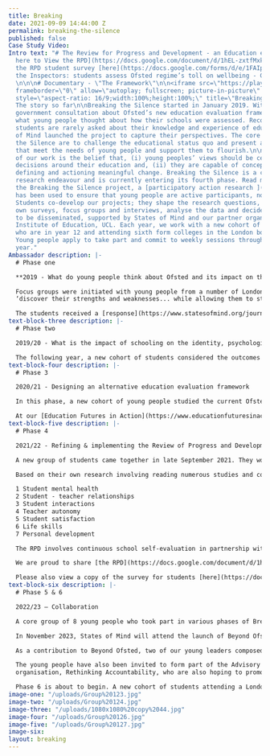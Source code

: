 ```yaml
---
title: Breaking
date: 2021-09-09 14:44:00 Z
permalink: breaking-the-silence
published: false
Case Study Video: 
Intro text: "# The Review for Progress and Development - an Education evaluation framework\n\n[Click
  here to View the RPD](https://docs.google.com/document/d/1hEL-zxtfMxke_AqBYXuRmGMZMHiE-0WQ/edit?usp=sharing&ouid=109973647937469079548&rtpof=true&sd=true)\n\nView
  the RPD student survey [here](https://docs.google.com/forms/d/e/1FAIpQLSddg1WR9JXxG1TXS2m_my7gBOwsKNrZAUvLaW2m3sYXpn8-Bw/viewform)\n\n[Inspecting
  the Inspectors: students assess Ofsted regime’s toll on wellbeing - Guardian Article](https://www.theguardian.com/education/2022/jun/29/inspecting-the-inspectors-students-assess-ofsted-regimes-toll-on-wellbeing)
  \n\n\n# Documentary - \"The Framework\"\n\n<iframe src=\"https://player.vimeo.com/video/725602882?h=5cdf963b5d&badge=0&autopause=0&player_id=0&app_id=58479\"
  frameborder=\"0\" allow=\"autoplay; fullscreen; picture-in-picture\" allowfullscreen
  style=\"aspect-ratio: 16/9;width:100%;height:100%;\" title=\"Breaking the Silence\"></iframe>\n\n#
  The story so far\n\nBreaking the Silence started in January 2019. With an upcoming
  government consultation about Ofsted’s new education evaluation framework, we wondered
  what young people thought about how their schools were assessed. Recognising that
  students are rarely asked about their knowledge and experience of education, States
  of Mind launched the project to capture their perspectives. The core aims of Breaking
  the Silence are to challenge the educational status quo and present actionable alternatives
  that meet the needs of young people and support them to flourish.\n\nAt the core
  of our work is the belief that, (i) young peoples’ views should be centred in all
  decisions around their education and, (ii) they are capable of conceptualising,
  defining and actioning meaningful change. Breaking the Silence is a constantly evolving
  research endeavour and is currently entering its fourth phase. Read more [here](https://www.statesofmind.org/journal/2020/09/16/breaking-the-silence.html).\n\nThroughout
  the Breaking the Silence project, a [participatory action research ](https://www.statesofmind.org/journal/2020/09/28/young-people-education-research.html)approach
  has been used to ensure that young people are active participants, not passive subjects.
  Students co-develop our projects; they shape the research questions, conduct their
  own surveys, focus groups and interviews, analyse the data and decide how this is
  to be disseminated, supported by States of Mind and our partner organisation, the
  Institute of Education, UCL. Each year, we work with a new cohort of young people
  who are in year 12 and attending sixth form colleges in the London borough of Newham.
  Young people apply to take part and commit to weekly sessions throughout the academic
  year."
Ambassador description: |-
  # Phase one

  **2019 - What do young people think about Ofsted and its impact on their education?**

  Focus groups were initiated with young people from a number of London colleges. Some volunteered to analyse the data, supported by States of Mind. They wrote a [letter](https://www.statesofmind.org/journal/2020/09/16/students-ofsted-open-letter.html) to Amanda Spielman outlining their findings. In particular, they highlighted major flaws around how education is measured and how this leads to ‘memorisation’ instead of learning, negatively impacts on the mental health and wellbeing of students and the lack of real world value of much of their schooling. They aspire for more autonomy and for education to provide opportunities to:
  ‘discover their strengths and weaknesses... while allowing them to start distinguishing their unique values and preferences for the future’.

  The students received a [response](https://www.statesofmind.org/journal/2020/09/28/ofsted-response.html) from Ofsted which did not address the problems raised, nor propose any solutions to the complex issues raised by the students.
text-block-three description: |-
  # Phase two

  2019/20 - What is the impact of schooling on the identity, psychological health and personal development of young people?

  The following year, a new cohort of students considered the outcomes of phase one and decided to take the project in a different direction. They constructed questionnaires and co-facilitated focus groups and interviews with the support of an IOE doctorate student. Check out the summary of findings from the [questionnaire](https://www.statesofmind.org/journal/2020/11/04/the-impact-of-school-on-students-mental-health.html) and [focus groups](https://www.statesofmind.org/journal/2020/11/04/academic-over-wellbeing-young-people.html). A disturbing picture emerged of an education system that values results above human flourishing, stifles creativity, identity, personal development and often negatively impacts the mental health of young people. They asserted many ideas for educational evolution, including increased “personal input” to curricula, “different ways of assessing” and valuing mental health and individuality. Two [podcasts](https://www.listennotes.com/podcasts/states-of-mind-bea-herbert-mISWTHu1Cek/) were also put together by States of Mind alongside student participants, to further bring the findings to life. One of the student leaders, [Reegan Mason](https://www.statesofmind.org/journal/2020/10/21/education-system-and-identity.html), wrote a piece outlining the emerging issues and ideas for innovation.
text-block-four description: |-
  # Phase 3

  2020/21 - Designing an alternative education evaluation framework

  In this phase, a new cohort of young people studied the current Ofsted framework, alongside national and international research around education evaluation. Subsequently, they co-interviewed Headteachers, former Ofsted inspectors, academics and others alongside a doctorate researcher who fully documented the process. The group then drafted an evaluation framework called the ‘Review for Progress and Development’ (RPD). For a fuller summary of the direction of phases three and four, see [here](https://www.statesofmind.org/journal/2020/11/18/education-inspection-students.html). The RPD differs hugely from Ofsted’s external accountability, focussing instead on school self-evaluation and collaborative evaluation across school networks. The final draft is a work in progress and a documentary is currently being edited that followed the project over the course of the year. It will be shared very soon!

  At our [Education Futures in Action](https://www.educationfuturesinaction.com/schedule-1) conference in July 2021, co-organised alongside UCL, young innovators from States of Mind presented their evidence-based ideas around educational transformation with candour and eloquence. Three leaders of the Breaking the Silence project have presented their ideas at various national conferences and to the Education Select Committee.
text-block-five description: |-
  # Phase 4

  2021/22 - Refining & implementing the Review of Progress and Development

  A new group of students came together in late September 2021. They worked with States of Mind practitioners and students to develop an understanding of phases one-three. Subsequently, they built on the work conducted by previous students to build upon the work of previous cohorts and refine the Review for Progress and Development (RPD).

  Based on their own research involving reading numerous studies and conducting focus groups with students and teachers, six evaluative areas emerged:

  1 Student mental health
  2 Student - teacher relationships
  3 Student interactions
  4 Teacher autonomy
  5 Student satisfaction
  6 Life skills
  7 Personal development

  The RPD involves continuous school self-evaluation in partnership with local schools. The aim is for the seven evaluation areas to be measured yearly, with young people and teachers working collaboratively, drawing upon data emerging from surveys and focus groups completed by students and staff. It is an interactive process where those subject to education work together to evaluate their school community and co-produce the learning environment that responds flexibly and authentically to the young people.

  We are proud to share [the RPD](https://docs.google.com/document/d/1hEL-zxtfMxke_AqBYXuRmGMZMHiE-0WQ/edit?rtpof=true&sd=true) in draft form. This document includes the structure of the evaluation framework, rationale as to why the approach and measures have been chosen, all composed by student participants in their own words. The key evidence drawn upon is to shape the RPD is also included. States of Mind are currently working with the Institute of Education to publish a paper that captures the survey, focus group and interview data in more depth.

  Please also view a copy of the survey for students [here](https://docs.google.com/forms/d/e/1FAIpQLSddg1WR9JXxG1TXS2m_my7gBOwsKNrZAUvLaW2m3sYXpn8-Bw/viewform) and a public engagement form [here](https://www.surveymonkey.co.uk/r/RGGFXX7). Do let us know your thoughts on the RPD as this will inform the next phases of the project.
text-block-six description: |-
  # Phase 5 & 6

  2022/23 – Collaboration

  A core group of 8 young people who took part in various phases of Breaking the Silence continued to collaborate and co-produce ways of communicating their findings and insights to a wider audience. They took part in the National Education Union’s Beyond Ofsted project alongside teachers and an academic team based at the Institute of Education, UCL.

  In November 2023, States of Mind will attend the launch of Beyond Ofsted alongside MPs, parents and colleagues from the teaching and academic professions.

  As a contribution to Beyond Ofsted, two of our young leaders composed an excellent article, Hungry for Change, outlining the findings of Breaking the Silence and making a case for what the evolution of school evaluation could look like framed around the Review for Progress and Development.

  The young people have also been invited to form part of the Advisory Board for another
  organisation, Rethinking Accountability, who are also hoping to promote change in relation to school evaluation.

  Phase 6 is about to begin. A new cohort of students attending a London Sixth Form college have taken up the baton and are poised to take Breaking the Silence forward. We aim to implement the Review for Progress and Development in a school, with students and teachers working in partnership to evaluate their school community in an authentic and flexible way. Watch this space!
image-one: "/uploads/Group%20123.jpg"
image-two: "/uploads/Group%20124.jpg"
image-three: "/uploads/1080x1080%20copy%2044.jpg"
image-four: "/uploads/Group%20126.jpg"
image-five: "/uploads/Group%20127.jpg"
image-six: 
layout: breaking
---
```


